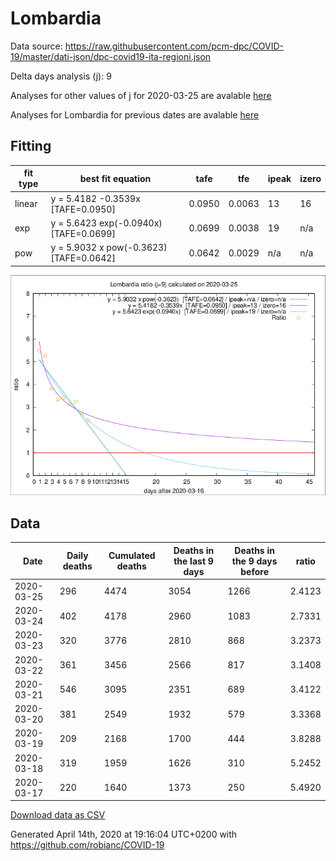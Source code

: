 # Lombardia

Data source: https://raw.githubusercontent.com/pcm-dpc/COVID-19/master/dati-json/dpc-covid19-ita-regioni.json

Delta days analysis (j): 9

Analyses for other values of j for 2020-03-25 are avalable [here](../2020-03-25/README.md)

Analyses for Lombardia for previous dates are avalable [here](../README.md)

## Fitting 
|fit type|best fit equation|tafe|tfe|ipeak|izero|
|-------|-----|--------|------|---|---|
|linear|y = 5.4182 -0.3539x  [TAFE=0.0950]|0.0950|0.0063|13|16|
|exp|y = 5.6423 exp(-0.0940x)  [TAFE=0.0699]|0.0699|0.0038|19|n/a|
|pow|y = 5.9032 x pow(-0.3623)  [TAFE=0.0642]|0.0642|0.0029|n/a|n/a|

![Plot](COVID-19_lombardia_j9_2020-03-25.png)

## Data
|Date|Daily deaths|Cumulated deaths|Deaths in the last 9 days|Deaths in the 9 days before|ratio|
|----|----------|-----------|-------|--------------------|-----|
|2020-03-25|296|4474|3054|1266|2.4123|
|2020-03-24|402|4178|2960|1083|2.7331|
|2020-03-23|320|3776|2810|868|3.2373|
|2020-03-22|361|3456|2566|817|3.1408|
|2020-03-21|546|3095|2351|689|3.4122|
|2020-03-20|381|2549|1932|579|3.3368|
|2020-03-19|209|2168|1700|444|3.8288|
|2020-03-18|319|1959|1626|310|5.2452|
|2020-03-17|220|1640|1373|250|5.4920|

[Download data as CSV](COVID-19_lombardia_j9_2020-03-25.csv)

Generated April 14th, 2020 at 19:16:04 UTC+0200 with https://github.com/robianc/COVID-19
